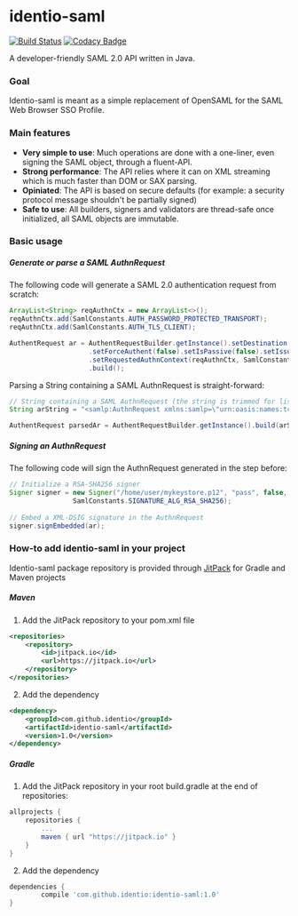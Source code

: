 # identio-saml

[![Build Status](https://travis-ci.org/identio/identio-saml.svg?branch=master)](https://travis-ci.org/identio/identio-saml)
[![Codacy Badge](https://api.codacy.com/project/badge/grade/752134ecbf2644a28e78ac71f70b53e3)](https://www.codacy.com/app/identio/identio-saml/dashboard)

A developer-friendly SAML 2.0 API written in Java.

### Goal

Identio-saml is meant as a simple replacement of OpenSAML for the SAML Web Browser SSO Profile.

### Main features

  - **Very simple to use**: Much operations are done with a one-liner, even signing the SAML object, through a fluent-API.
  - **Strong performance**: The API relies where it can on XML streaming which is much faster than DOM or SAX parsing.
  - **Opiniated**: The API is based on secure defaults (for example: a security protocol message shouldn't be partially signed)
  - **Safe to use**: All builders, signers and validators are thread-safe once initialized, all SAML objects are immutable.
  
### Basic usage

##### Generate or parse a SAML AuthnRequest

The following code will generate a SAML 2.0 authentication request from scratch:

```java
ArrayList<String> reqAuthnCtx = new ArrayList<>();
reqAuthnCtx.add(SamlConstants.AUTH_PASSWORD_PROTECTED_TRANSPORT);
reqAuthnCtx.add(SamlConstants.AUTH_TLS_CLIENT);

AuthentRequest ar = AuthentRequestBuilder.getInstance().setDestination("http://idp.identio.net/SAML2")
					.setForceAuthent(false).setIsPassive(false).setIssuer("http://sp1.identio.net/sp/SAML2")
					.setRequestedAuthnContext(reqAuthnCtx, SamlConstants.COMPARISON_EXACT)
					.build();
```

Parsing a String containing a SAML AuthnRequest is straight-forward:

```java
// String containing a SAML AuthnRequest (the string is trimmed for lisibility)
String arString = "<samlp:AuthnRequest xmlns:samlp=\"urn:oasis:names:tc:SAML:2.0:protocol ...";

AuthentRequest parsedAr = AuthentRequestBuilder.getInstance().build(arString, false);
```

##### Signing an AuthnRequest

The following code will sign the AuthnRequest generated in the step before:

```java
// Initialize a RSA-SHA256 signer
Signer signer = new Signer("/home/user/mykeystore.p12", "pass", false,
				SamlConstants.SIGNATURE_ALG_RSA_SHA256);
				
// Embed a XML-DSIG signature in the AuthnRequest				
signer.signEmbedded(ar);
```

### How-to add identio-saml in your project

Identio-saml package repository is provided through [JitPack](https://jitpack.io) for Gradle and Maven projects

##### Maven

1. Add the JitPack repository to your pom.xml file
```xml
<repositories>
	<repository>
		<id>jitpack.io</id>
		<url>https://jitpack.io</url>
	</repository>
</repositories>
```
2. Add the dependency
```xml
<dependency>
	<groupId>com.github.identio</groupId>
	<artifactId>identio-saml</artifactId>
	<version>1.0</version>
</dependency>
```

##### Gradle

1. Add the JitPack repository in your root build.gradle at the end of repositories:
```groovy
allprojects {
	repositories {
		...
		maven { url "https://jitpack.io" }
	}
}
```
2. Add the dependency
```groovy
dependencies {
        compile 'com.github.identio:identio-saml:1.0'
}
```